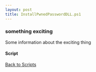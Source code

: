 ```yaml
---
layout: post
title: InstallPwnedPasswordDLL.ps1
---
```


### something exciting

Some information about the exciting thing

#### Script

<script src="https://gist-it.appspot.com/github.com/BanterBoy/scripts-blog/blob/master/PowerShell/scripts/installScripts/InstallPwnedPasswordDLL.ps1" crossorigin="anonymous"></script>

<a href="/menu/_pages/scripts.html">Back to Scripts</a>
